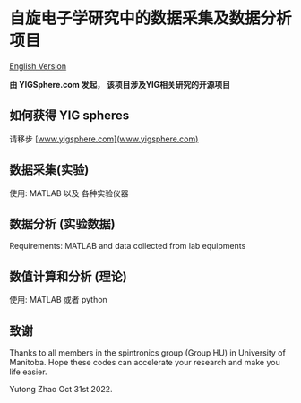 # 自旋电子学研究中的数据采集及数据分析项目

[English Version](README.md)

**由 YIGSphere.com 发起， 该项目涉及YIG相关研究的开源项目**


## 如何获得 YIG spheres

请移步 [www.yigsphere.com](www.yigsphere.com)

## 数据采集(实验)

使用: MATLAB 以及 各种实验仪器


## 数据分析 (实验数据)

Requirements: MATLAB and data collected from lab equipments

## 数值计算和分析 (理论)

使用: MATLAB 或者 python

## 致谢

Thanks to all members in the spintronics group (Group HU) in University of Manitoba.
Hope these codes can accelerate your research and make you life easier.

Yutong Zhao
Oct 31st 2022.
